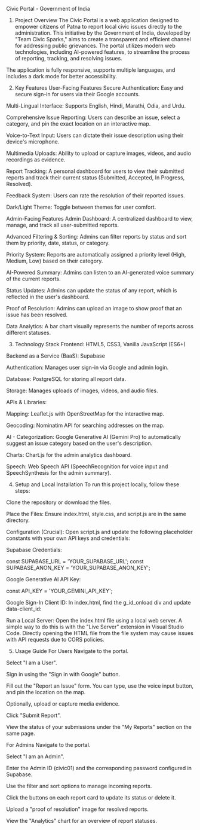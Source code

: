 Civic Portal - Government of India
1. Project Overview
The Civic Portal is a web application designed to empower citizens of Patna to report local civic issues directly to the administration. This initiative by the Government of India, developed by "Team Civic Sparks," aims to create a transparent and efficient channel for addressing public grievances. The portal utilizes modern web technologies, including AI-powered features, to streamline the process of reporting, tracking, and resolving issues.

The application is fully responsive, supports multiple languages, and includes a dark mode for better accessibility.

2. Key Features
User-Facing Features
Secure Authentication: Easy and secure sign-in for users via their Google accounts.

Multi-Lingual Interface: Supports English, Hindi, Marathi, Odia, and Urdu.

Comprehensive Issue Reporting: Users can describe an issue, select a category, and pin the exact location on an interactive map.

Voice-to-Text Input: Users can dictate their issue description using their device's microphone.

Multimedia Uploads: Ability to upload or capture images, videos, and audio recordings as evidence.

Report Tracking: A personal dashboard for users to view their submitted reports and track their current status (Submitted, Accepted, In Progress, Resolved).

Feedback System: Users can rate the resolution of their reported issues.

Dark/Light Theme: Toggle between themes for user comfort.

Admin-Facing Features
Admin Dashboard: A centralized dashboard to view, manage, and track all user-submitted reports.

Advanced Filtering & Sorting: Admins can filter reports by status and sort them by priority, date, status, or category.

Priority System: Reports are automatically assigned a priority level (High, Medium, Low) based on their category.

AI-Powered Summary: Admins can listen to an AI-generated voice summary of the current reports.

Status Updates: Admins can update the status of any report, which is reflected in the user's dashboard.

Proof of Resolution: Admins can upload an image to show proof that an issue has been resolved.

Data Analytics: A bar chart visually represents the number of reports across different statuses.

3. Technology Stack
Frontend: HTML5, CSS3, Vanilla JavaScript (ES6+)

Backend as a Service (BaaS): Supabase

Authentication: Manages user sign-in via Google and admin login.

Database: PostgreSQL for storing all report data.

Storage: Manages uploads of images, videos, and audio files.

APIs & Libraries:

Mapping: Leaflet.js with OpenStreetMap for the interactive map.

Geocoding: Nominatim API for searching addresses on the map.

AI - Categorization: Google Generative AI (Gemini Pro) to automatically suggest an issue category based on the user's description.

Charts: Chart.js for the admin analytics dashboard.

Speech: Web Speech API (SpeechRecognition for voice input and SpeechSynthesis for the admin summary).

4. Setup and Local Installation
To run this project locally, follow these steps:

Clone the repository or download the files.

Place the Files: Ensure index.html, style.css, and script.js are in the same directory.

Configuration (Crucial): Open script.js and update the following placeholder constants with your own API keys and credentials:

Supabase Credentials:

const SUPABASE_URL = 'YOUR_SUPABASE_URL';
const SUPABASE_ANON_KEY = 'YOUR_SUPABASE_ANON_KEY';

Google Generative AI API Key:

const API_KEY = 'YOUR_GEMINI_API_KEY'; 

Google Sign-In Client ID: In index.html, find the g_id_onload div and update data-client_id:

<div id="g_id_onload"
     data-client_id="YOUR_GOOGLE_CLIENT_ID.apps.googleusercontent.com"
     data-callback="handleCredentialResponse">
</div>

Run a Local Server: Open the index.html file using a local web server. A simple way to do this is with the "Live Server" extension in Visual Studio Code. Directly opening the HTML file from the file system may cause issues with API requests due to CORS policies.

5. Usage Guide
For Users
Navigate to the portal.

Select "I am a User".

Sign in using the "Sign in with Google" button.

Fill out the "Report an Issue" form. You can type, use the voice input button, and pin the location on the map.

Optionally, upload or capture media evidence.

Click "Submit Report".

View the status of your submissions under the "My Reports" section on the same page.

For Admins
Navigate to the portal.

Select "I am an Admin".

Enter the Admin ID (civic01) and the corresponding password configured in Supabase.

Use the filter and sort options to manage incoming reports.

Click the buttons on each report card to update its status or delete it.

Upload a "proof of resolution" image for resolved reports.

View the "Analytics" chart for an overview of report statuses.
